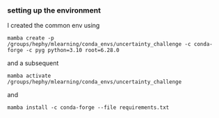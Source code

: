 ### setting up the environment

I created the common env using

`mamba create -p /groups/hephy/mlearning/conda_envs/uncertainty_challenge -c conda-forge -c pyg python=3.10 root=6.28.0`

and a subsequent 

`mamba activate /groups/hephy/mlearning/conda_envs/uncertainty_challenge`

and

`mamba install -c conda-forge --file requirements.txt`

